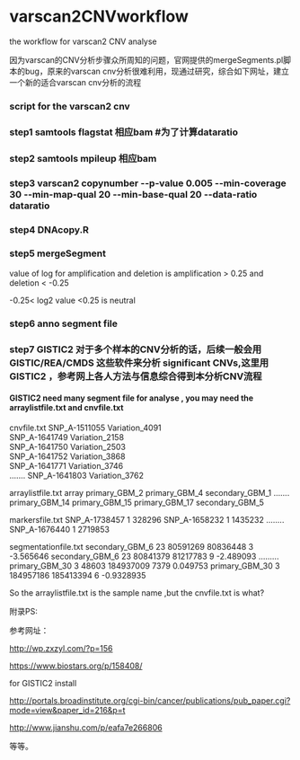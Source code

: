 # varscan2CNVworkflow

the workflow for varscan2 CNV analyse

因为varscan的CNV分析步骤众所周知的问题，官网提供的mergeSegments.pl脚本的bug，原来的varscan cnv分析很难利用，现通过研究，综合如下网址，建立一个新的适合varscan cnv分析的流程

### script for the varscan2 cnv  

### step1 samtools  flagstat  相应bam  #为了计算dataratio

### step2 samtools  mpileup   相应bam

### step3 varscan2 copynumber --p-value 0.005 --min-coverage 30 --min-map-qual 20 --min-base-qual 20 --data-ratio dataratio

### step4 DNAcopy.R

### step5 mergeSegment

value of log for amplification and deletion is amplification  > 0.25 and deletion < -0.25

-0.25< log2 value <0.25  is  neutral

### step6 anno segment file 

### step7 GISTIC2 对于多个样本的CNV分析的话，后续一般会用GISTIC/REA/CMDS 这些软件来分析 significant CNVs,这里用GISTIC2 ，参考网上各人方法与信息综合得到本分析CNV流程

#### GISTIC2  need many segment file for analyse , you may need the arraylistfile.txt and cnvfile.txt

cnvfile.txt
SNP_A-1511055	Variation_4091	
SNP_A-1641749	Variation_2158	
SNP_A-1641750	Variation_2503	
SNP_A-1641752	Variation_3868	
SNP_A-1641771	Variation_3746	
.......	
SNP_A-1641803	Variation_3762	

arraylistfile.txt
array
primary_GBM_2
primary_GBM_4
secondary_GBM_1
.......
primary_GBM_14
primary_GBM_15
primary_GBM_17
secondary_GBM_5

markersfile.txt
SNP_A-1738457	1	328296
SNP_A-1658232	1	1435232
........
SNP_A-1676440	1	2719853

segmentationfile.txt
secondary_GBM_6	23	80591269	80836448	3	-3.565646
secondary_GBM_6	23	80841379	81217783	9	-2.489093
.........
primary_GBM_30	3	48603	184937009	7379	0.049753
primary_GBM_30	3	184957186	185413394	6	-0.9328935

So the arraylistfile.txt is the sample name  ,but the cnvfile.txt is what?

附录PS:

参考网址：

http://wp.zxzyl.com/?p=156

https://www.biostars.org/p/158408/

for GISTIC2 install

http://portals.broadinstitute.org/cgi-bin/cancer/publications/pub_paper.cgi?mode=view&paper_id=216&p=t

http://www.jianshu.com/p/eafa7e266806

等等。
